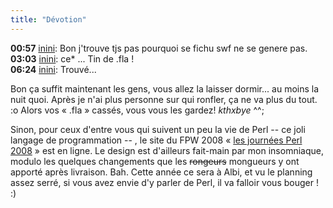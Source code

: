 ```yaml
---
title: "Dévotion"
---
```


**00:57** [inini](http://azi.tfekoi.org): Bon j'trouve tjs pas pourquoi se fichu swf ne se genere pas.  
**03:03** [inini](htttp://azi.tfekoi.org): ce* ... Tin de .fla !  
**06:24** [inini](htttp://azi.tfekoi.org): Trouvé...

Bon ça suffit maintenant les gens, vous allez la laisser dormir... au moins la
nuit quoi. Après je n'ai plus personne sur qui ronfler, ça ne va plus du tout.
:o Alors vos « .fla » cassés, vous vous les gardez! _kthxbye_ ^^;

Sinon, pour ceux d'entre vous qui suivent un peu la vie de Perl -- ce joli
langage de programmation -- , le site du FPW 2008 « [les journées Perl
2008](http://conferences.mongueurs.net/fpw2008/) » est en ligne. Le design est
d'ailleurs fait-main par mon insomniaque, modulo les quelques changements que
les <s>rongeurs</s> mongueurs y ont apporté après livraison. Bah. Cette année
ce sera à Albi, et vu le planning assez serré, si vous avez envie d'y parler
de Perl, il va falloir vous bouger ! :)

